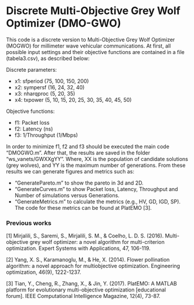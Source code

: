 # Discrete Multi-Objective Grey Wolf Optimizer (DMO-GWO)

This code is a discrete version to Multi-Objective Grey Wolf Optimizer (MOGWO) for millimeter wave vehicular communications. At first, all possible input settings and their objective functions are contained in a file (tabela3.csv), as described below:
 

Discrete parameters:


* x1: sfperiod (75, 100, 150, 200)
* x2: sympersf (16, 24, 32, 40)
* x3: nharqproc (5, 20, 35)
* x4: txpower (5, 10, 15, 20, 25, 30, 35, 40, 45, 50)


Objective functions:


* f1: Packet loss
* f2: Latency (ns)
* f3: 1/Throughput (1/Mbps)


In order to minimize f1, f2 and f3 should be executed the main code “DMOGWO.m”. After that, the results are saved in the folder “ws_vanets/GWXXgYY”. Where, XX is the population of candidate solutions (grey wolves), and YY is the maximum number of generations. From these results we can generate figures and metrics such as:


* “GeneratePareto.m” to show the pareto in 3d and 2D.
* “GenerateCurves.m” to show Packet loss, Latency, Throughput and Number of simulations versus Generations.
* “GenerateMetrics.m” to calculate the metrics (e.g., HV, GD, IGD, SP). The code for these metrics can be found at PlatEMO [3].


### Previous works

[1] Mirjalili, S., Saremi, S., Mirjalili, S. M., & Coelho, L. D. S. (2016). Multi-objective grey wolf optimizer: a novel algorithm for multi-criterion optimization. Expert Systems with Applications, 47, 106-119.

[2] Yang, X. S., Karamanoglu, M., & He, X. (2014). Flower pollination algorithm: a novel approach for multiobjective optimization. Engineering optimization, 46(9), 1222-1237.

[3] Tian, Y., Cheng, R., Zhang, X., & Jin, Y. (2017). PlatEMO: A MATLAB platform for evolutionary multi-objective optimization [educational forum]. IEEE Computational Intelligence Magazine, 12(4), 73-87.
